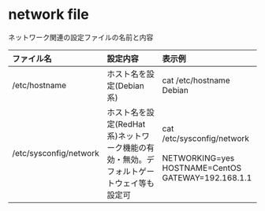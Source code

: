# network file

ネットワーク関連の設定ファイルの名前と内容


| ファイル名 | 設定内容 | 表示例 |
|:---|:---|:---|
| /etc/hostname | ホスト名を設定(Debian系) | cat /etc/hostname <br>Debian |
| /etc/sysconfig/network | ホスト名を設定(RedHat系)ネットワーク機能の有効・無効。デフォルトゲートウェイ等も設定可 | cat /etc/sysconfig/network &nbsp;&nbsp;&nbsp;<br>NETWORKING=yes <br>HOSTNAME=CentOS <br>GATEWAY=192.168.1.1 |
